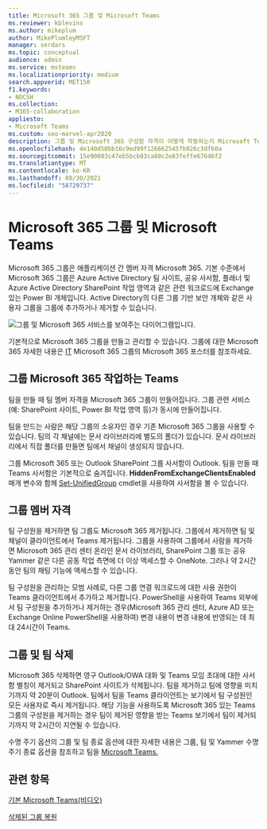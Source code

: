 ```yaml
---
title: Microsoft 365 그룹 및 Microsoft Teams
ms.reviewer: kblevins
ms.author: mikeplum
author: MikePlumleyMSFT
manager: serdars
ms.topic: conceptual
audience: admin
ms.service: msteams
ms.localizationpriority: medium
search.appverid: MET150
f1.keywords:
- NOCSH
ms.collection:
- M365-collaboration
appliesto:
- Microsoft Teams
ms.custom: seo-marvel-apr2020
description: 그룹 및 Microsoft 365 구성원 자격이 어떻게 작동하는지 Microsoft Teams.
ms.openlocfilehash: 4e140d50bb16c9ed99f126662545fb026c3df60a
ms.sourcegitcommit: 15e90083c47eb5bcb03ca80c2e83feffe67646f2
ms.translationtype: MT
ms.contentlocale: ko-KR
ms.lasthandoff: 08/30/2021
ms.locfileid: "58729737"
---
```

# <a name="microsoft-365-groups-and-microsoft-teams"></a>Microsoft 365 그룹 및 Microsoft Teams

Microsoft 365 그룹은 애플리케이션 간 멤버 자격 Microsoft 365. 기본 수준에서 Microsoft 365 그룹은 Azure Active Directory 팀 사이트, 공유 사서함, 플래너 및 Azure Active Directory SharePoint 작업 영역과 같은 관련 워크로드에 Exchange 있는 Power BI 개체입니다. Active Directory의 다른 그룹 기반 보안 개체와 같은 사용자 그룹을 그룹에 추가하거나 제거할 수 있습니다.

![그룹 및 Microsoft 365 서비스를 보여주는 다이어그램입니다.](/microsoft-365/media/microsoft-365-groups-hub-spoke.png?view=o365-worldwide)

기본적으로 Microsoft 365 그룹을 만들고 관리할 수 있습니다. 그룹에 대한 Microsoft 365 자세한 내용은 [](https://support.office.com/article/b565caa1-5c40-40ef-9915-60fdb2d97fa2) [IT](teams-architecture-solutions-posters.md#groups-in-microsoft-365) Microsoft 365 그룹의 Microsoft 365 포스터를 참조하세요.

## <a name="how-microsoft-365-groups-work-with-teams"></a>그룹 Microsoft 365 작업하는 Teams

팀을 만들 때 팀 멤버 자격을 Microsoft 365 그룹이 만들어집니다. 그룹 관련 서비스(예: SharePoint 사이트, Power BI 작업 영역 등)가 동시에 만들어집니다.

팀을 만드는 사람은 해당 그룹의 소유자인 경우 기존 Microsoft 365 그룹을 사용할 수 있습니다. 팀의 각 채널에는 문서 라이브러리에 별도의 폴더가 있습니다. 문서 라이브러리에서 직접 폴더를 만들면 팀에서 채널이 생성되지 않습니다.

그룹 Microsoft 365 또는 Outlook SharePoint 그룹 사서함이 Outlook. 팀을 만들 때 Teams 사서함은 기본적으로 숨겨집니다. **HiddenFromExchangeClientsEnabled** 매개 변수와 함께 [Set-UnifiedGroup](/powershell/module/exchange/users-and-groups/set-unifiedgroup) cmdlet을 사용하여 사서함을 볼 수 있습니다.

## <a name="group-membership"></a>그룹 멤버 자격

팀 구성원을 제거하면 팀 그룹도 Microsoft 365 제거됩니다. 그룹에서 제거하면 팀 및 채널이 클라이언트에서 Teams 제거됩니다. 그룹을 사용하여 그룹에서 사람을 제거하면 Microsoft 365 관리 센터 온라인 문서 라이브러리, SharePoint 그룹 또는 공유 Yammer 같은 다른 공동 작업 측면에 더 이상 액세스할 수 OneNote. 그러나 약 2시간 동안 팀의 채팅 기능에 액세스할 수 있습니다.

팀 구성원을 관리하는 모범 사례로, 다른 그룹 연결 워크로드에 대한 사용 권한이 Teams 클라이언트에서 추가하고 제거합니다. PowerShell을 사용하여 Teams 외부에서 팀 구성원을 추가하거나 제거하는 경우(Microsoft 365 관리 센터, Azure AD 또는 Exchange Online PowerShell을 사용하여) 변경 내용이 변경 내용에 반영되는 데 최대 24시간이 Teams.

## <a name="deleting-groups-and-teams"></a>그룹 및 팀 삭제

Microsoft 365 삭제하면 영구 Outlook/OWA 대화 및 Teams 모임 초대에 대한 사서함 별칭이 제거되고 SharePoint 사이트가 삭제됩니다. 팀을 제거하고 팀에 영향을 미치기까지 약 20분이 Outlook. 팀에서 팀을 Teams 클라이언트는 보기에서 팀 구성원인 모든 사용자로 즉시 제거됩니다. 해당 기능을 사용하도록 Microsoft 365 있는 Teams 그룹의 구성원을 제거하는 경우 팀이 제거된 영향을 받는 Teams 보기에서 팀이 제거되기까지 약 2시간이 지연될 수 있습니다.

수명 주기 옵션의 그룹 및 팀 종료 [](/microsoft-365/solutions/end-life-cycle-groups-teams-sites-yammer) 옵션에 대한 자세한 내용은 그룹, 팀 및 Yammer 수명 주기 종료 옵션을 참조하고 팀을 [Microsoft Teams.](./archive-or-delete-a-team.md)

## <a name="related-topics"></a>관련 항목

[기본 Microsoft Teams(비디오)](https://aka.ms/teams-foundations)

[삭제된 그룹 복원](/microsoft-365/admin/create-groups/restore-deleted-group)